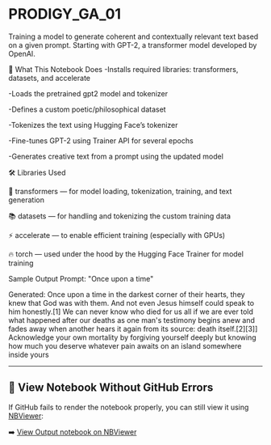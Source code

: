 # PRODIGY_GA_01
Training a model to generate coherent and contextually relevant text based on a given prompt. Starting with GPT-2, a transformer model developed by OpenAI.

🚀 What This Notebook Does
-Installs required libraries: transformers, datasets, and accelerate

-Loads the pretrained gpt2 model and tokenizer

-Defines a custom poetic/philosophical dataset

-Tokenizes the text using Hugging Face’s tokenizer

-Fine-tunes GPT-2 using Trainer API for several epochs

-Generates creative text from a prompt using the updated model


🛠️ Libraries Used

🤗 transformers — for model loading, tokenization, training, and text generation

📚 datasets — for handling and tokenizing the custom training data

⚡ accelerate — to enable efficient training (especially with GPUs)

🔥 torch — used under the hood by the Hugging Face Trainer for model training

 Sample Output
Prompt: "Once upon a time"

Generated:  Once upon a time in the darkest corner of their hearts, they knew that God was with them. And not even Jesus himself could speak to him honestly.[1]
We can never know who died for us all if we are ever told what happened after our deaths as one man's testimony begins anew and fades away when another hears it again from its source: death itself.[2][3]] Acknowledge your own mortality by forgiving yourself deeply but knowing how much you deserve whatever pain awaits on an island somewhere inside yours
 
---

## 📄 View Notebook Without GitHub Errors

If GitHub fails to render the notebook properly, you can still view it using [NBViewer](https://nbviewer.org):


➡️ [View Output notebook on NBViewer](https://nbviewer.org/github/Parth-349/PRODIGY_GA_01/blob/main/Output.ipynb)






